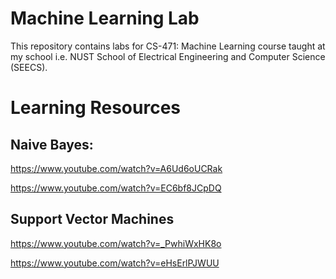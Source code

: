 # Machine Learning Lab
This repository contains labs for CS-471: Machine Learning course taught at my school i.e. NUST School of Electrical Engineering and Computer Science (SEECS).

# Learning Resources
## Naive Bayes:
https://www.youtube.com/watch?v=A6Ud6oUCRak

https://www.youtube.com/watch?v=EC6bf8JCpDQ

## Support Vector Machines
https://www.youtube.com/watch?v=_PwhiWxHK8o

https://www.youtube.com/watch?v=eHsErlPJWUU

